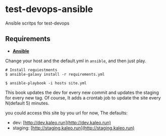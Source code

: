 

# test-devops-ansible
Ansible scritps for test-devops

## Requirements

- [**Ansible**](https://www.ansible.com/)

Change your host and the default.yml  in `ansible`, and then just play.

```shell
# Install requiestments
$ ansible-galaxy install -r requirements.yml

$ ansible-playbook -i hosts site.yml
```
This book updates the dev for every new commit and updates the staging for every new tag. Of course, It adds a crontab job to update the site every N(default 5) minutes.

you could access this site by you url for now, The defaults:

- dev: [http://dev.kaleo.run](http://dev.kaleo.run)
- staging: [http://staging.kaleo.run](http://staging.kaleo.run)
